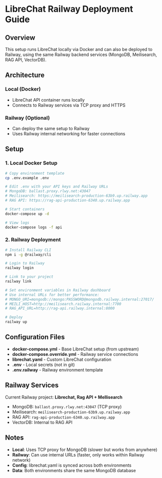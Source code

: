 # LibreChat Railway Deployment Guide

## Overview
This setup runs LibreChat locally via Docker and can also be deployed to Railway, using the same Railway backend services (MongoDB, Meilisearch, RAG API, VectorDB).

## Architecture

### Local (Docker)
- LibreChat API container runs locally
- Connects to Railway services via TCP proxy and HTTPS

### Railway (Optional)
- Can deploy the same setup to Railway
- Uses Railway internal networking for faster connections

## Setup

### 1. Local Docker Setup

```bash
# Copy environment template
cp .env.example .env

# Edit .env with your API keys and Railway URLs
# MongoDB: ballast.proxy.rlwy.net:43047
# Meilisearch: https://meilisearch-production-63b9.up.railway.app
# RAG API: https://rag-api-production-6340.up.railway.app

# Start containers
docker-compose up -d

# View logs
docker-compose logs -f api
```

### 2. Railway Deployment

```bash
# Install Railway CLI
npm i -g @railway/cli

# Login to Railway
railway login

# Link to your project
railway link

# Set environment variables in Railway dashboard
# Use internal URLs for better performance:
# MONGO_URI=mongodb://mongo:PASSWORD@mongodb.railway.internal:27017/
# MEILI_HOST=http://meilisearch.railway.internal:7700
# RAG_API_URL=http://rag-api.railway.internal:8000

# Deploy
railway up
```

## Configuration Files

- **docker-compose.yml** - Base LibreChat setup (from upstream)
- **docker-compose.override.yml** - Railway service connections
- **librechat.yaml** - Custom LibreChat configuration
- **.env** - Local secrets (not in git)
- **.env.railway** - Railway environment template

## Railway Services

Current Railway project: **Librechat, Rag API + Mellisearch**
- MongoDB: `ballast.proxy.rlwy.net:43047` (TCP proxy)
- Meilisearch: `meilisearch-production-63b9.up.railway.app`
- RAG API: `rag-api-production-6340.up.railway.app`
- VectorDB: Internal to RAG API

## Notes

- **Local**: Uses TCP proxy for MongoDB (slower but works from anywhere)
- **Railway**: Can use internal URLs (faster, only works within Railway network)
- **Config**: librechat.yaml is synced across both environments
- **Data**: Both environments share the same MongoDB database
